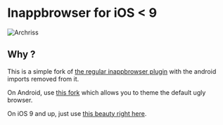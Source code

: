 # Inappbrowser for iOS < 9

![Archriss](http://image.prntscr.com/image/d20dd3d1415b47ebb533760328b431d8.png)

## Why ?

This is a simple fork of [the regular inappbrowser plugin](https://github.com/apache/cordova-plugin-inappbrowser) with the android imports removed from it.

On Android, use [this fork](https://github.com/archriss/inappbrowser-android) which allows you to theme the default ugly browser.

On iOS 9 and up, just use [this beauty right here](https://github.com/Telerik-Verified-Plugins/SafariViewController).